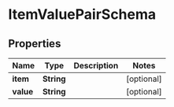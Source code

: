 
# ItemValuePairSchema

## Properties
Name | Type | Description | Notes
------------ | ------------- | ------------- | -------------
**item** | **String** |  |  [optional]
**value** | **String** |  |  [optional]



